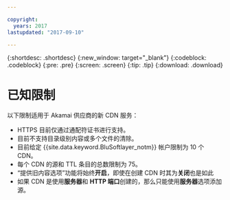 ```yaml
---

copyright:
  years: 2017
lastupdated: "2017-09-10"

---
```


{:shortdesc: .shortdesc}
{:new_window: target="_blank"}
{:codeblock: .codeblock}
{:pre: .pre}
{:screen: .screen}
{:tip: .tip}
{:download: .download}

# 已知限制

以下限制适用于 Akamai 供应商的新 CDN 服务：
* HTTPS 目前仅通过通配符证书进行支持。
* 目前不支持目录级别内容或多个文件的清除。
* 目前给定 {{site.data.keyword.BluSoftlayer_notm}} 帐户限制为 10 个 CDN。
* 每个 CDN 的源和 TTL 条目的总数限制为 75。
* “提供旧内容选项”功能将始终**开启**，即使在创建 CDN 时其为**关闭**也是如此 
* 如果 CDN 是使用**服务器**和 **HTTP 端口**创建的，那么只能使用**服务器**选项添加源。
